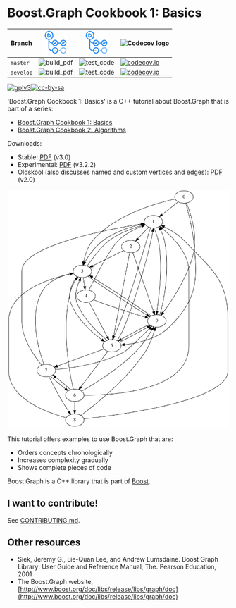 # Boost.Graph Cookbook 1: Basics

Branch   |[![GitHub Actions logo](pics/GitHubActions.png)](https://github.com/richelbilderbeek/boost_graph_cookbook_1/actions) |[![GitHub Actions logo](pics/GitHubActions.png)](https://github.com/richelbilderbeek/boost_graph_cookbook_1/actions) |[![Codecov logo](Codecov.png)](https://www.codecov.io)
---------|---------------------------------------------------------------------------------------------------------------------|---------------------------------------------------------------------------------------------------------------------|------------------------------------------------------------------------------------------------------------------------------------------------------------------------------------------------
`master` |![build_pdf](https://github.com/richelbilderbeek/boost_graph_cookbook_1/workflows/build_pdf/badge.svg?branch=master) |![test_code](https://github.com/richelbilderbeek/boost_graph_cookbook_1/workflows/test_code/badge.svg?branch=master) |[![codecov.io](https://codecov.io/github/richelbilderbeek/boost_graph_cookbook_1/coverage.svg?branch=master)](https://codecov.io/github/richelbilderbeek/boost_graph_cookbook_1/branch/master)
`develop`|![build_pdf](https://github.com/richelbilderbeek/boost_graph_cookbook_1/workflows/build_pdf/badge.svg?branch=develop)|![test_code](https://github.com/richelbilderbeek/boost_graph_cookbook_1/workflows/test_code/badge.svg?branch=develop)|[![codecov.io](https://codecov.io/github/richelbilderbeek/boost_graph_cookbook_1/coverage.svg?branch=develop)](https://codecov.io/github/richelbilderbeek/boost_graph_cookbook_1/branch/develop)

[![gplv3](http://www.gnu.org/graphics/gplv3-88x31.png)](http://www.gnu.org/licenses/gpl.html)[![cc-by-sa](http://i.creativecommons.org/l/by-sa/4.0/88x31.png)](http://creativecommons.org/licenses/by-sa/4.0/)

'Boost.Graph Cookbook 1: Basics' is a C++ tutorial about Boost.Graph that is part of a series:

 * [Boost.Graph Cookbook 1: Basics](https://github.com/richelbilderbeek/boost_graph_cookbook_1)
 * [Boost.Graph Cookbook 2: Algorithms](https://github.com/mywtfmp3/boost_graph_cookbook_2)

Downloads:

 * Stable: [PDF](boost_graph_cookbook_1.pdf) (v3.0)
 * Experimental: [PDF](https://github.com/richelbilderbeek/boost_graph_cookbook_1/files/7800940/boost_graph_cookbook_1.pdf) (v3.2.2)
 * Oldskool (also discusses named and custom vertices and edges): [PDF](boost_graph_cookbook_1_oldskool.pdf) (v2.0)

![Title graph](boost_graph_cookbook_1/title_graph.png)

This tutorial offers examples to use Boost.Graph that are:

 * Orders concepts chronologically
 * Increases complexity gradually
 * Shows complete pieces of code

Boost.Graph is a C++ library that is part of [Boost](http://www.boost.org).

## I want to contribute!

See [CONTRIBUTING.md](CONTRIBUTING.md).

## Other resources

  * Siek, Jeremy G., Lie-Quan Lee, and Andrew Lumsdaine. Boost Graph Library: User Guide and Reference Manual, The. Pearson Education, 2001
  * The Boost.Graph website, [http://www.boost.org/doc/libs/release/libs/graph/doc](http://www.boost.org/doc/libs/release/libs/graph/doc)

